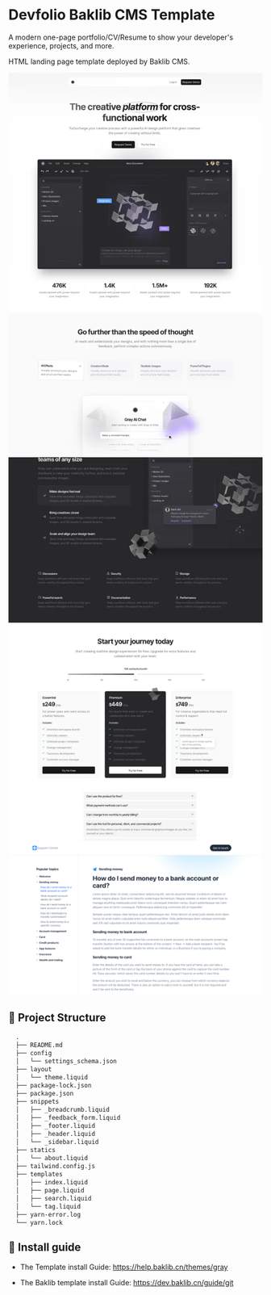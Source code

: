 # Devfolio Baklib CMS Template

A modern one-page portfolio/CV/Resume to show your developer's experience, projects, and more.

HTML landing page template deployed by Baklib CMS.

![Baklib CMS based index theme](./assets/images/theme/index.webp)
![Baklib CMS based page theme](./assets/images/theme/page.webp)
![Baklib CMS based page theme](./assets/images/theme/page.png)

## 🚀 Project Structure

```
  .
  ├── README.md
  ├── config
  │   └── settings_schema.json
  ├── layout
  │   └── theme.liquid
  ├── package-lock.json
  ├── package.json
  ├── snippets
  │   ├── _breadcrumb.liquid
  │   ├── _feedback_form.liquid
  │   ├── _footer.liquid
  │   ├── _header.liquid
  │   └── _sidebar.liquid
  ├── statics
  │   └── about.liquid
  ├── tailwind.config.js
  ├── templates
  │   ├── index.liquid
  │   ├── page.liquid
  │   ├── search.liquid
  │   └── tag.liquid
  ├── yarn-error.log
  └── yarn.lock
```


## 🧞 Install guide


- The Template install Guide: https://help.baklib.cn/themes/gray

- The Baklib template install Guide: https://dev.baklib.cn/guide/git
